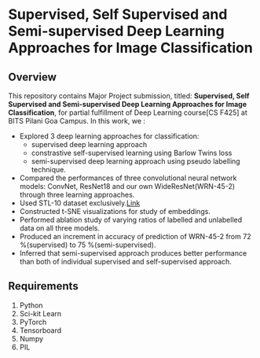# Supervised, Self Supervised and Semi-supervised Deep Learning Approaches for Image Classification

## Overview

This repository contains Major Project submission, titled: __Supervised, Self Supervised and Semi-supervised Deep Learning Approaches for Image Classification__, for partial fulfillment of Deep Learning course[CS F425] at BITS Pilani Goa Campus. In this work, we :

* Explored 3 deep learning approaches for classification:
    * supervised deep learning approach
    * constrastive self-supervised learning using Barlow Twins loss
    * semi-supervised deep learning approach using pseudo labelling technique.
* Compared the performances of three convolutional neural network models: ConvNet, ResNet18 and our own WideResNet(WRN-45-2) through three learning approaches.
* Used STL-10 dataset exclusively.[Link](https://cs.stanford.edu/~acoates/stl10/) 
* Constructed t-SNE visualizations for study of embeddings.
* Performed ablation study of varying ratios of labelled and unlabelled data on all three models.
* Produced an increment in accuracy of prediction of WRN-45-2 from 72 %(supervised) to 75 %(semi-supervised).
* Inferred that semi-supervised approach produces better performance than both of individual supervised and self-supervised approach.

## Requirements
1. Python
2. Sci-kit Learn
3. PyTorch
4. Tensorboard
5. Numpy
6. PIL


